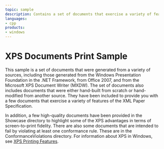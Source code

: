 ```yaml
---
topic: sample
description: Contains a set of documents that exercise a variety of features of the XML Paper Specification.
languages:
- cpp
products:
- windows
---
```


<!---
    name: XPS Documents Print Sample
    platform: Application
    language: cpp
    category: Print
    description: Contains a set of documents that exercise a variety of features of the XML Paper Specification.
    samplefwlink: http://go.microsoft.com/fwlink/p/?LinkId=617942
--->

# XPS Documents Print Sample

This sample is a set of documents that were generated from a variety of sources, including those generated from the Windows Presentation Foundation in the .NET Framework, from Office 2007, and from the Microsoft XPS Document Writer (MXDW). The set of documents also includes documents that were either hand-built from scratch or hand-modified from another source. They have been included to provide you with a few documents that exercise a variety of features of the XML Paper Specification.

In addition, a few high-quality documents have been provided in the Showcase directory to highlight some of the XPS advantages in terms of screen-to-print fidelity. There are also some documents that are intended to fail by violating at least one conformance rule. These are in the ConformanceViolations directory. For information about XPS in Windows, see [XPS Printing Features](http://msdn.microsoft.com/en-us/library/windows/hardware/ff564299(v=vs.85).aspx).
